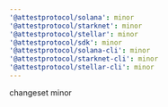 ```yaml
---
'@attestprotocol/solana': minor
'@attestprotocol/starknet': minor
'@attestprotocol/stellar': minor
'@attestprotocol/sdk': minor
'@attestprotocol/solana-cli': minor
'@attestprotocol/starknet-cli': minor
'@attestprotocol/stellar-cli': minor
---
```


changeset minor
